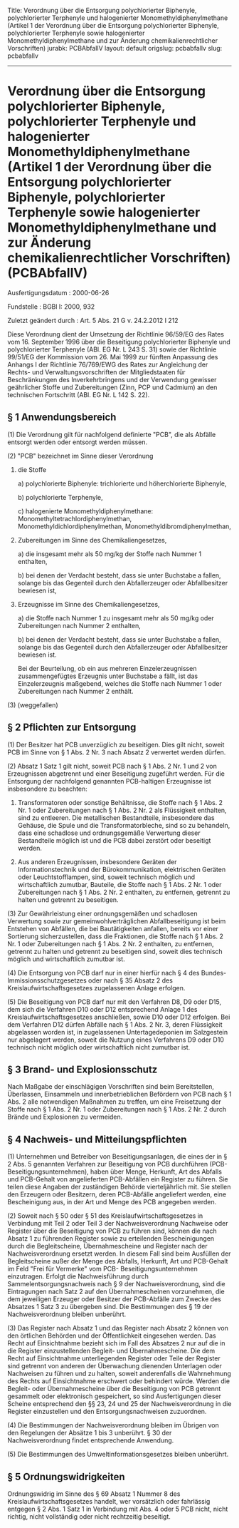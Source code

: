 Title: Verordnung über die Entsorgung polychlorierter Biphenyle, polychlorierter Terphenyle
  und halogenierter Monomethyldiphenylmethane (Artikel 1 der Verordnung über die Entsorgung
  polychlorierter Biphenyle, polychlorierter Terphenyle sowie halogenierter Monomethyldiphenylmethane
  und zur Änderung chemikalienrechtlicher Vorschriften)
jurabk: PCBAbfallV
layout: default
origslug: pcbabfallv
slug: pcbabfallv

---

# Verordnung über die Entsorgung polychlorierter Biphenyle, polychlorierter Terphenyle und halogenierter Monomethyldiphenylmethane (Artikel 1 der Verordnung über die Entsorgung polychlorierter Biphenyle, polychlorierter Terphenyle sowie halogenierter Monomethyldiphenylmethane und zur Änderung chemikalienrechtlicher Vorschriften) (PCBAbfallV)

Ausfertigungsdatum
:   2000-06-26

Fundstelle
:   BGBl I: 2000, 932

Zuletzt geändert durch
:   Art. 5 Abs. 21 G v. 24.2.2012 I 212

Diese Verordnung dient der Umsetzung der Richtlinie 96/59/EG des
Rates vom 16. September 1996 über die Beseitigung polychlorierter
Biphenyle und polychlorierter Terphenyle (ABl. EG Nr. L 243 S. 31)
sowie
der Richtlinie 99/51/EG der Kommission vom 26. Mai 1999 zur fünften
Anpassung des Anhangs I der Richtlinie 76/769/EWG des Rates zur
Angleichung der Rechts- und Verwaltungsvorschriften der
Mitgliedstaaten für Beschränkungen des Inverkehrbringens und der
Verwendung gewisser geährlicher Stoffe und Zubereitungen (Zinn,
PCP und Cadmium) an den technischen Fortschritt (ABl. EG Nr.
L 142 S. 22).


## § 1 Anwendungsbereich

(1) Die Verordnung gilt für nachfolgend definierte "PCB", die als
Abfälle entsorgt werden oder entsorgt werden müssen.

(2) "PCB" bezeichnet im Sinne dieser Verordnung

1.  die Stoffe

    a)  polychlorierte Biphenyle: trichlorierte und höherchlorierte Biphenyle,


    b)  polychlorierte Terphenyle,


    c)  halogenierte Monomethyldiphenylmethane:
        Monomethyltetrachlordiphenylmethan, Monomethyldichlordiphenylmethan,
        Monomethyldibromdiphenylmethan,





2.  Zubereitungen im Sinne des Chemikaliengesetzes,

    a)  die insgesamt mehr als 50 mg/kg der Stoffe nach Nummer 1 enthalten,


    b)  bei denen der Verdacht besteht, dass sie unter Buchstabe a fallen,
        solange bis das Gegenteil durch den Abfallerzeuger oder Abfallbesitzer
        bewiesen ist,





3.  Erzeugnisse im Sinne des Chemikaliengesetzes,

    a)  die Stoffe nach Nummer 1 zu insgesamt mehr als 50 mg/kg oder
        Zubereitungen nach Nummer 2 enthalten,


    b)  bei denen der Verdacht besteht, dass sie unter Buchstabe a fallen,
        solange bis das Gegenteil durch den Abfallerzeuger oder Abfallbesitzer
        bewiesen ist.




    Bei der Beurteilung, ob ein aus mehreren Einzelerzeugnissen
    zusammengefügtes Erzeugnis unter Buchstabe a fällt, ist das
    Einzelerzeugnis maßgebend, welches die Stoffe nach Nummer 1 oder
    Zubereitungen nach Nummer 2 enthält.




(3) (weggefallen)


## § 2 Pflichten zur Entsorgung

(1) Der Besitzer hat PCB unverzüglich zu beseitigen. Dies gilt nicht,
soweit PCB im Sinne von § 1 Abs. 2 Nr. 3 nach Absatz 2 verwertet
werden dürfen.

(2) Absatz 1 Satz 1 gilt nicht, soweit PCB nach § 1 Abs. 2 Nr. 1 und 2
von Erzeugnissen abgetrennt und einer Beseitigung zugeführt werden.
Für die Entsorgung der nachfolgend genannten PCB-haltigen Erzeugnisse
ist insbesondere zu beachten:

1.  Transformatoren oder sonstige Behältnisse, die Stoffe nach § 1 Abs. 2
    Nr. 1 oder Zubereitungen nach § 1 Abs. 2 Nr. 2 als Flüssigkeit
    enthalten, sind zu entleeren. Die metallischen Bestandteile,
    insbesondere das Gehäuse, die Spule und die Transformatorbleche, sind
    so zu behandeln, dass eine schadlose und ordnungsgemäße Verwertung
    dieser Bestandteile möglich ist und die PCB dabei zerstört oder
    beseitigt werden.


2.  Aus anderen Erzeugnissen, insbesondere Geräten der Informationstechnik
    und der Bürokommunikation, elektrischen Geräten oder
    Leuchtstofflampen, sind, soweit technisch möglich und wirtschaftlich
    zumutbar, Bauteile, die Stoffe nach § 1 Abs. 2 Nr. 1 oder
    Zubereitungen nach § 1 Abs. 2 Nr. 2 enthalten, zu entfernen, getrennt
    zu halten und getrennt zu beseitigen.




(3) Zur Gewährleistung einer ordnungsgemäßen und schadlosen Verwertung
sowie zur gemeinwohlverträglichen Abfallbeseitigung ist beim Entstehen
von Abfällen, die bei Bautätigkeiten anfallen, bereits vor einer
Sortierung sicherzustellen, dass die Fraktionen, die Stoffe nach § 1
Abs. 2 Nr. 1 oder Zubereitungen nach § 1 Abs. 2 Nr. 2 enthalten, zu
entfernen, getrennt zu halten und getrennt zu beseitigen sind, soweit
dies technisch möglich und wirtschaftlich zumutbar ist.

(4) Die Entsorgung von PCB darf nur in einer hierfür nach § 4 des
Bundes-Immissionsschutzgesetzes oder nach § 35 Absatz 2 des
Kreislaufwirtschaftsgesetzes zugelassenen Anlage erfolgen.

(5) Die Beseitigung von PCB darf nur mit den Verfahren D8, D9 oder
D15, dem sich die Verfahren D10 oder D12 entsprechend Anlage 1 des
Kreislaufwirtschaftsgesetzes anschließen, sowie D10 oder D12 erfolgen.
Bei dem Verfahren D12 dürfen Abfälle nach § 1 Abs. 2 Nr. 3, deren
Flüssigkeit abgelassen worden ist, in zugelassenen Untertagedeponien
im Salzgestein nur abgelagert werden, soweit die Nutzung eines
Verfahrens D9 oder D10 technisch nicht möglich oder wirtschaftlich
nicht zumutbar ist.


## § 3 Brand- und Explosionsschutz

Nach Maßgabe der einschlägigen Vorschriften sind beim Bereitstellen,
Überlassen, Einsammeln und innerbetrieblichen Befördern von PCB nach §
1 Abs. 2 alle notwendigen Maßnahmen zu treffen, um eine Freisetzung
der Stoffe nach § 1 Abs. 2 Nr. 1 oder Zubereitungen nach § 1 Abs. 2
Nr. 2 durch Brände und Explosionen zu vermeiden.


## § 4 Nachweis- und Mitteilungspflichten

(1) Unternehmen und Betreiber von Beseitigungsanlagen, die eines der
in § 2 Abs. 5 genannten Verfahren zur Beseitigung von PCB durchführen
(PCB-Beseitigungsunternehmen), haben über Menge, Herkunft, Art des
Abfalls und PCB-Gehalt von angelieferten PCB-Abfällen ein Register zu
führen. Sie teilen diese Angaben der zuständigen Behörde
vierteljährlich mit. Sie stellen den Erzeugern oder Besitzern, deren
PCB-Abfälle angeliefert werden, eine Bescheinigung aus, in der Art und
Menge des PCB angegeben werden.

(2) Soweit nach § 50 oder § 51 des Kreislaufwirtschaftsgesetzes in
Verbindung mit Teil 2 oder Teil 3 der Nachweisverordnung Nachweise
oder Register über die Beseitigung von PCB zu führen sind, können die
nach Absatz 1 zu führenden Register sowie zu erteilenden
Bescheinigungen durch die Begleitscheine, Übernahmescheine und
Register nach der Nachweisverordnung ersetzt werden. In diesem Fall
sind beim Ausfüllen der Begleitscheine außer der Menge des Abfalls,
Herkunft, Art und PCB-Gehalt im Feld "Frei für Vermerke" vom PCB-
Beseitigungsunternehmen einzutragen. Erfolgt die Nachweisführung durch
Sammelentsorgungsnachweis nach § 9 der Nachweisverordnung, sind die
Eintragungen nach Satz 2 auf den Übernahmescheinen vorzunehmen, die
dem jeweiligen Erzeuger oder Besitzer der PCB-Abfälle zum Zwecke des
Absatzes 1 Satz 3 zu übergeben sind. Die Bestimmungen des § 19 der
Nachweisverordnung bleiben unberührt.

(3) Das Register nach Absatz 1 und das Register nach Absatz 2 können
von den örtlichen Behörden und der Öffentlichkeit eingesehen werden.
Das Recht auf Einsichtnahme bezieht sich im Fall des Absatzes 2 nur
auf die in die Register einzustellenden Begleit- und Übernahmescheine.
Die dem Recht auf Einsichtnahme unterliegenden Register oder Teile der
Register sind getrennt von anderen der Überwachung dienenden
Unterlagen oder Nachweisen zu führen und zu halten, soweit
anderenfalls die Wahrnehmung des Rechts auf Einsichtnahme erschwert
oder behindert würde. Werden die Begleit- oder Übernahmescheine über
die Beseitigung von PCB getrennt gesammelt oder elektronisch
gespeichert, so sind Ausfertigungen dieser Scheine entsprechend den §§
23, 24 und 25 der Nachweisverordnung in die Register einzustellen und
den Entsorgungsnachweisen zuzuordnen.

(4) Die Bestimmungen der Nachweisverordnung bleiben im Übrigen von den
Regelungen der Absätze 1 bis 3 unberührt. § 30 der Nachweisverordnung
findet entsprechende Anwendung.

(5) Die Bestimmungen des Umweltinformationsgesetzes bleiben unberührt.


## § 5 Ordnungswidrigkeiten

Ordnungswidrig im Sinne des § 69 Absatz 1 Nummer 8 des
Kreislaufwirtschaftsgesetzes handelt, wer vorsätzlich oder fahrlässig
entgegen § 2 Abs. 1 Satz 1 in Verbindung mit Abs. 4 oder 5 PCB nicht,
nicht richtig, nicht vollständig oder nicht rechtzeitig beseitigt.

